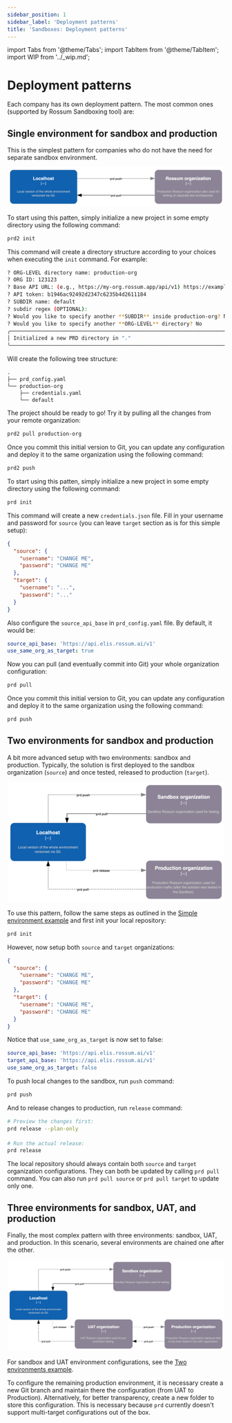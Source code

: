 ```yaml
---
sidebar_position: 1
sidebar_label: 'Deployment patterns'
title: 'Sandboxes: Deployment patterns'
---
```


import Tabs from '@theme/Tabs';
import TabItem from '@theme/TabItem';
import WIP from '../\_wip.md';

# Deployment patterns

Each company has its own deployment pattern. The most common ones (supported by Rossum Sandboxing tool) are:

## Single environment for sandbox and production

This is the simplest pattern for companies who do not have the need for separate sandbox environment.

![](./_img/one-environment-diagram.png)

<Tabs groupId="prd">
  <TabItem value="prd2" label="v2 (latest)" default>

To start using this patten, simply initialize a new project in some empty directory using the following command:

```bash
prd2 init
```

This command will create a directory structure according to your choices when executing the `init` command. For example:

```bash
? ORG-LEVEL directory name: production-org
? ORG ID: 123123
? Base API URL: (e.g., https://my-org.rossum.app/api/v1) https://example.rossum.app/api/v1
? API token: b1946ac92492d2347c6235b4d2611184
? SUBDIR name: default
? subdir regex (OPTIONAL):
? Would you like to specify another **SUBDIR** inside production-org? No
? Would you like to specify another **ORG-LEVEL** directory? No
╭──────────────────────────────────────────────────────────────────────────────────────────────────╮
│ Initialized a new PRD directory in "."                                                           │
╰──────────────────────────────────────────────────────────────────────────────────────────────────╯
```

Will create the following tree structure:

```text
.
├── prd_config.yaml
└── production-org
    ├── credentials.yaml
    └── default
```

The project should be ready to go! Try it by pulling all the changes from your remote organization:

```bash
prd2 pull production-org
```

Once you commit this initial version to Git, you can update any configuration and deploy it to the same organization using the following command:

```bash
prd2 push
```

  </TabItem>
  <TabItem value="prd" label="v1 (deprecated)">

To start using this patten, simply initialize a new project in some empty directory using the following command:

```bash
prd init
```

This command will create a new `credentials.json` file. Fill in your username and password for `source` (you can leave `target` section as is for this simple setup):

```json title="credentials.json"
{
  "source": {
    "username": "CHANGE ME",
    "password": "CHANGE ME"
  },
  "target": {
    "username": "...",
    "password": "..."
  }
}
```

Also configure the `source_api_base` in `prd_config.yaml` file. By default, it would be:

```yaml title="prd_config.yaml"
source_api_base: 'https://api.elis.rossum.ai/v1'
use_same_org_as_target: true
```

Now you can pull (and eventually commit into Git) your whole organization configuration:

```bash
prd pull
```

Once you commit this initial version to Git, you can update any configuration and deploy it to the same organization using the following command:

```bash
prd push
```

  </TabItem>
</Tabs>

## Two environments for sandbox and production

A bit more advanced setup with two environments: sandbox and production. Typically, the solution is first deployed to the sandbox organization (`source`) and once tested, released to production (`target`).

![](./_img/two-environments-diagram.png)

<Tabs groupId="prd">
  <TabItem value="prd2" label="v2 (latest)" default>

<WIP />

  </TabItem>
  <TabItem value="prd" label="v1 (deprecated)">

To use this pattern, follow the same steps as outlined in the [Simple environment example](#single-environment-for-sandbox-and-production) and first init your local repository:

```bash
prd init
```

However, now setup both `source` and `target` organizations:

```json title="credentials.json"
{
  "source": {
    "username": "CHANGE ME",
    "password": "CHANGE ME"
  },
  "target": {
    "username": "CHANGE ME",
    "password": "CHANGE ME"
  }
}
```

Notice that `use_same_org_as_target` is now set to false:

```yaml title="prd_config.yaml"
source_api_base: 'https://api.elis.rossum.ai/v1'
target_api_base: 'https://api.elis.rossum.ai/v1'
use_same_org_as_target: false
```

To push local changes to the sandbox, run `push` command:

```bash
prd push
```

And to release changes to production, run `release` command:

```bash
# Preview the changes first:
prd release --plan-only

# Run the actual release:
prd release
```

The local repository should always contain both `source` and `target` organization configurations. They can both be updated by calling `prd pull` command. You can also run `prd pull source` or `prd pull target` to update only one.

  </TabItem>
</Tabs>

## Three environments for sandbox, UAT, and production

Finally, the most complex pattern with three environments: sandbox, UAT, and production. In this scenario, several environments are chained one after the other.

![](./_img/three-environments-diagram.png)

<Tabs groupId="prd">
  <TabItem value="prd2" label="v2 (latest)" default>

<WIP />

  </TabItem>
  <TabItem value="prd" label="v1 (deprecated)">

For sandbox and UAT environment configurations, see the [Two environments example](#two-environments-for-sandbox-and-production).

To configure the remaining production environment, it is necessary create a new Git branch and maintain there the configuration (from UAT to Production). Alternatively, for better transparency, create a new folder to store this configuration. This is necessary because `prd` currently doesn't support multi-target configurations out of the box.

  </TabItem>
</Tabs>
